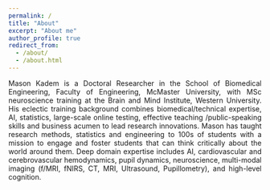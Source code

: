 ```yaml
---
permalink: /
title: "About"
excerpt: "About me"
author_profile: true
redirect_from: 
  - /about/
  - /about.html
---
```


<p align="justify" style="text-align:justify">Mason Kadem is a Doctoral Researcher in the School of Biomedical Engineering, Faculty of Engineering, McMaster University, with MSc neuroscience training at the Brain and Mind Institute, Western University. His eclectic training background combines biomedical/technical expertise, AI, statistics, large-scale online testing, effective teaching /public-speaking skills and business acumen to lead research innovations. Mason has taught research methods, statistics and engineering to 100s of students with a mission to engage and foster students that can think critically about the world around them. Deep domain expertise includes AI, cardiovascular and cerebrovascular hemodynamics, pupil dynamics, neuroscience, multi-modal imaging (f/MRI, fNIRS, CT, MRI, Ultrasound, Pupillometry), and high-level cognition.</p>
